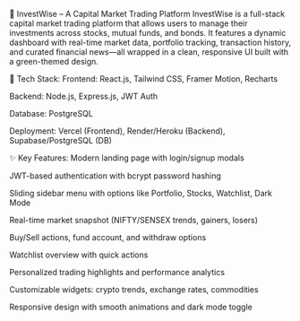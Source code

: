🏦 InvestWise – A Capital Market Trading Platform
InvestWise is a full-stack capital market trading platform that allows users to manage their investments across stocks, mutual funds, and bonds. It features a dynamic dashboard with real-time market data, portfolio tracking, transaction history, and curated financial news—all wrapped in a clean, responsive UI built with a green-themed design.

🔧 Tech Stack:
Frontend: React.js, Tailwind CSS, Framer Motion, Recharts

Backend: Node.js, Express.js, JWT Auth

Database: PostgreSQL

Deployment: Vercel (Frontend), Render/Heroku (Backend), Supabase/PostgreSQL (DB)

✨ Key Features:
Modern landing page with login/signup modals

JWT-based authentication with bcrypt password hashing

Sliding sidebar menu with options like Portfolio, Stocks, Watchlist, Dark Mode

Real-time market snapshot (NIFTY/SENSEX trends, gainers, losers)

Buy/Sell actions, fund account, and withdraw options

Watchlist overview with quick actions

Personalized trading highlights and performance analytics

Customizable widgets: crypto trends, exchange rates, commodities

Responsive design with smooth animations and dark mode toggle
